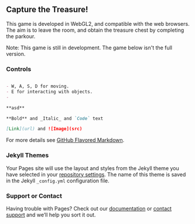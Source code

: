 ## Capture the Treasure!

This game is developed in WebGL2, and compatible with the web browsers. The aim is to leave the room, and obtain the treasure chest by completing the parkour. 

Note: This game is still in development. The game below isn't the full version.


### Controls
```markdown

- W, A, S, D for moving.
- E for interacting with objects.
- 

**asd**

**Bold** and _Italic_ and `Code` text

[Link](url) and ![Image](src)
```

For more details see [GitHub Flavored Markdown](https://guides.github.com/features/mastering-markdown/).

### Jekyll Themes

Your Pages site will use the layout and styles from the Jekyll theme you have selected in your [repository settings](https://github.com/umutsunal/umutsunal.github.io/settings). The name of this theme is saved in the Jekyll `_config.yml` configuration file.

### Support or Contact

Having trouble with Pages? Check out our [documentation](https://help.github.com/categories/github-pages-basics/) or [contact support](https://github.com/contact) and we’ll help you sort it out.
